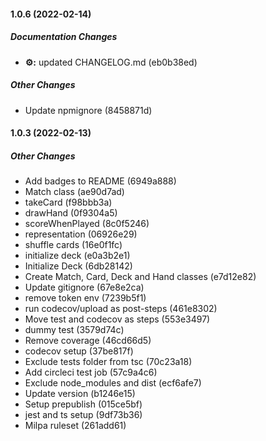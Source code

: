 #### 1.0.6 (2022-02-14)

##### Documentation Changes

* **⚙️:**  updated CHANGELOG.md (eb0b38ed)

##### Other Changes

*  Update npmignore (8458871d)

#### 1.0.3 (2022-02-13)

##### Other Changes

*  Add badges to README (6949a888)
*  Match class (ae90d7ad)
*  takeCard (f98bbb3a)
*  drawHand (0f9304a5)
*  scoreWhenPlayed (8c0f5246)
*  representation (06926e29)
*  shuffle cards (16e0f1fc)
*  initialize deck (e0a3b2e1)
*  Initialize Deck (6db28142)
*  Create Match, Card, Deck and Hand classes (e7d12e82)
*  Update gitignore (67e8e2ca)
*  remove token env (7239b5f1)
*  run codecov/upload as post-steps (461e8302)
*  Move test and codecov as steps (553e3497)
*  dummy test (3579d74c)
*  Remove coverage (46cd66d5)
*  codecov setup (37be817f)
*  Exclude tests folder from tsc (70c23a18)
*  Add circleci test job (57c9a4c6)
*  Exclude node_modules and dist (ecf6afe7)
*  Update version (b1246e15)
*  Setup prepublish (015ce5bf)
*  jest and ts setup (9df73b36)
*  Milpa ruleset (261add61)
